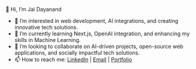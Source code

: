 👋 Hi, I’m Jai Dayanand

- 👀 I’m interested in web development, AI integrations, and creating innovative tech solutions.
- 🌱 I’m currently learning Next.js, OpenAI integration, and enhancing my skills in Machine Learning.
- 💞️ I’m looking to collaborate on AI-driven projects, open-source web applications, and socially impactful tech solutions.
- 📫 How to reach me: [LinkedIn](https://www.linkedin.com/in/jai-dayanand-bb2265249/) | [Email](mailto:dayanandjai99@gmail.com) | [Portfolio](https://jaidayanand.vercel.app/)
